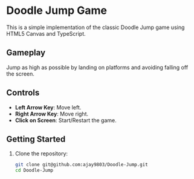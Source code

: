 # Doodle Jump Game

This is a simple implementation of the classic Doodle Jump game using HTML5 Canvas and TypeScript.

## Gameplay

Jump as high as possible by landing on platforms and avoiding falling off the screen.

## Controls

- **Left Arrow Key**: Move left.
- **Right Arrow Key**: Move right.
- **Click on Screen**: Start/Restart the game.

## Getting Started

1. Clone the repository:

   ```bash
   git clone git@github.com:ajay9803/Doodle-Jump.git
   cd Doodle-Jump
